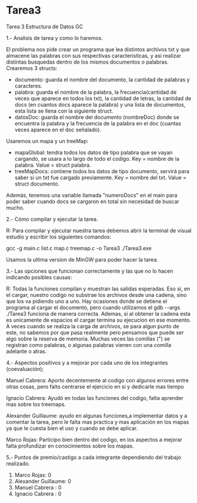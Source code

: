 # Tarea3
Tarea 3 Estructura de Datos GC

1.- Analisis de tarea y como lo haremos.

El problema nos pide crear un programa que lea distintos archivos txt y que almacene las palabras con sus respectivas caracteristicas, y asi
realizar distintas busquedas dentro de los mismos documentos o palabras.
Crearemos 3 structs:

- documento: guarda el nombre del documento, la cantidad de palabras y caracteres.
- palabra: guarda el nombre de la palabra, la frecuencia(cantidad de veces que aparece en todos los txt), la cantidad de letras,
la cantidad de docs (en cuantos docs aparece la palabra) y una lista de documentos, esta lista se llena con la siguiente struct.
- datosDoc: guarda el nombre del documento (nombreDoc) donde se encuentra la palabra y la frecuencia de la palabra en el doc (cuantas veces aparece
en el doc señalado).

Usaremos un mapa y un treeMap:
- mapaGlobal: tendra todos los datos de tipo palabra que se vayan cargando, se usara a lo largo de todo el codigo.
Key = nombre de la palabra. Value = struct palabra.
- treeMapDocs: contiene todos los datos de tipo documento, servirá para saber si un txt fue cargado previamente.
Key = nombre del txt. Value = struct documento.

Además, tenemos una variable llamada "numeroDocs" en el main para poder saber cuando docs se cargaron en total sin necesidad de buscar mucho.

2.- Cómo compilar y ejecutar la tarea.

R: Para compilar y ejecutar nuestra tarea debemos abrir la terminal de visual estudio y escribir los siguientes comandos:

gcc -g main.c list.c map.c treemap.c -o Tarea3
./Tarea3.exe

Usamos la ultima version de MinGW para poder hacer la tarea.

3.- Las opciones que funcionan correctamente y las que no lo hacen indicando posibles causas:

R: Todas la funciones compilan y muestran las salidas esperadas. Eso si, en el cargar, nuestro codigo no substrae los archivos desde una cadena, sino que los va pidiendo uno a uno.
Hay ocasiones donde se detiene el programa al cargar el documento, pero cuando utilizamos el gdb --args ./Tarea3 funciona de manera correcta. Ademas, si al obtener la cadena esta es 
unicamente de espacios el cargar termina su ejecucion en ese momento.
A veces cuando se realiza la carga de archivos, se para algun punto de este, no sabemos por que pasa realmente pero pensamos que puede ser algo sobre la reserva de memoria.
Muchas veces las comillas (") se registran como palabras, o algunas palabras vienen con una comilla adelante o atras.

4.- Aspectos positivos y a mejorar por cada uno de los integrantes (coevaluación);

Manuel Cabrera: Aporto decentemente al codigo con algunos errores entre otras cosas, pero falto centrarse el ejercicio en si y dedicarle mas tiempo

Ignacio Cabrera: Ayudó en todas las funciones del codigo, falta aprender mas sobre los treemaps.

Alexander Guillaume: ayudo en algunas funciones,a implementar datos y a comentar la tarea, pero le falta mas practica y 
mas aplicación en los mapas ya que le cuesta bien el uso y cuando se debe aplicar.

Marco Rojas: Participo bien dentro del codigo, en los aspectos a mejorar falta profundizar en conocimientos sobre los mapas.

5.- Puntos de premio/castigo a cada integrante dependiendo del trabajo realizado.

1) Marco Rojas: 0 
2) Alexander Guillaume: 0 
3) Manuel Cabrera : 0 
4) Ignacio Cabrera : 0